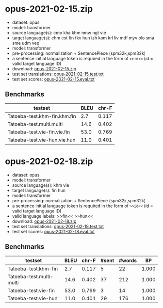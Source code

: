 # opus-2021-02-15.zip

* dataset: opus
* model: transformer
* source language(s): cmo kha khm mnw ngt vie
* target language(s): chm est fin fkv hun izh kom krl liv mdf myv olo sma sme udm vep
* model: transformer
* pre-processing: normalization + SentencePiece (spm32k,spm32k)
* a sentence initial language token is required in the form of `>>id<<` (id = valid target language ID)
* download: [opus-2021-02-15.zip](https://object.pouta.csc.fi/Tatoeba-MT-models/mkh-fiu/opus-2021-02-15.zip)
* test set translations: [opus-2021-02-15.test.txt](https://object.pouta.csc.fi/Tatoeba-MT-models/mkh-fiu/opus-2021-02-15.test.txt)
* test set scores: [opus-2021-02-15.eval.txt](https://object.pouta.csc.fi/Tatoeba-MT-models/mkh-fiu/opus-2021-02-15.eval.txt)

## Benchmarks

| testset               | BLEU  | chr-F |
|-----------------------|-------|-------|
| Tatoeba-test.khm-fin.khm.fin 	| 2.7 	| 0.117 |
| Tatoeba-test.multi.multi 	| 14.6 	| 0.402 |
| Tatoeba-test.vie-fin.vie.fin 	| 53.0 	| 0.769 |
| Tatoeba-test.vie-hun.vie.hun 	| 11.0 	| 0.401 |

# opus-2021-02-18.zip

* dataset: opus
* model: transformer
* source language(s): khm vie
* target language(s): fin hun
* model: transformer
* pre-processing: normalization + SentencePiece (spm32k,spm32k)
* a sentence initial language token is required in the form of `>>id<<` (id = valid target language ID)
* valid language labels: >>fin<< >>hun<<
* download: [opus-2021-02-18.zip](https://object.pouta.csc.fi/Tatoeba-MT-models/mkh-fiu/opus-2021-02-18.zip)
* test set translations: [opus-2021-02-18.test.txt](https://object.pouta.csc.fi/Tatoeba-MT-models/mkh-fiu/opus-2021-02-18.test.txt)
* test set scores: [opus-2021-02-18.eval.txt](https://object.pouta.csc.fi/Tatoeba-MT-models/mkh-fiu/opus-2021-02-18.eval.txt)

## Benchmarks

| testset | BLEU  | chr-F | #sent | #words | BP |
|---------|-------|-------|-------|--------|----|
| Tatoeba-test.khm-fin 	| 2.7 	| 0.117 	| 5 	| 22 	| 1.000 |
| Tatoeba-test.multi-multi 	| 14.6 	| 0.402 	| 37 	| 212 	| 1.000 |
| Tatoeba-test.vie-fin 	| 53.0 	| 0.769 	| 3 	| 14 	| 1.000 |
| Tatoeba-test.vie-hun 	| 11.0 	| 0.401 	| 29 	| 176 	| 1.000 |

